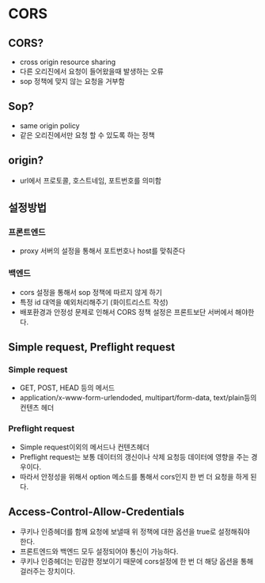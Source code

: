 # CORS
## CORS?
- cross origin resource sharing
- 다른 오리진에서 요청이 들어왔을때 발생하는 오류
- sop 정책에 맞지 않는 요청을 거부함

## Sop?
- same origin policy
- 같은 오리진에서만 요청 할 수 있도록 하는 정책

## origin?
- url에서 프로토콜, 호스트네임, 포트번호를 의미함

## 설정방법
### 프론트엔드
- proxy 서버의 설정을 통해서 포트번호나 host를 맞춰준다

### 백엔드
- cors 설정을 통해서 sop 정책에 따르지 않게 하기
- 특정 id 대역을 예외처리해주기 (화이트리스트 작성)
- 배포환경과 안정성 문제로 인해서 CORS 정책 설정은 프론트보단 서버에서 해야한다.

## Simple request, Preflight request
### Simple request
- GET, POST, HEAD 등의 메서드
- application/x-www-form-urlendoded, multipart/form-data, text/plain등의 컨텐츠 헤더

### Preflight request
- Simple request이외의 메서드나 컨텐츠헤더
- Preflight request는 보통 데이터의 갱신이나 삭제 요청등 데이터에 영향을 주는 경우이다.
- 따라서 안정성을 위해서 option 메소드를 통해서 cors인지 한 번 더 요청을 하게 된다.

## Access-Control-Allow-Credentials
- 쿠키나 인증헤더를 함께 요청에 보낼때 위 정책에 대한 옵션을 true로 설정해줘야 한다.
- 프론트엔드와 백엔드 모두 설정되어야 통신이 가능하다.
- 쿠키나 인증헤더는 민감한 정보이기 때문에 cors설정에 한 번 더 해당 옵션을 통해 걸러주는 장치이다.
